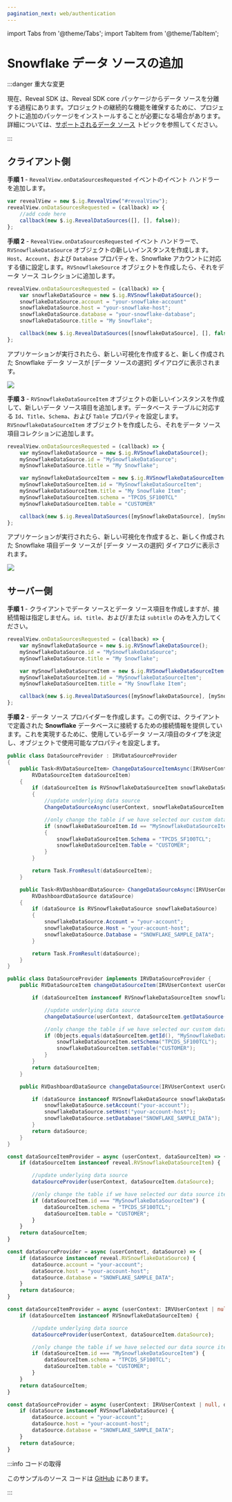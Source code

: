 ```yaml
---
pagination_next: web/authentication
---
```


import Tabs from '@theme/Tabs';
import TabItem from '@theme/TabItem';

# Snowflake データ ソースの追加

:::danger 重大な変更

現在、Reveal SDK は、Reveal SDK core パッケージからデータ ソースを分離する過程にあります。プロジェクトの継続的な機能を確保するために、プロジェクトに追加のパッケージをインストールすることが必要になる場合があります。詳細については、[サポートされるデータ ソース](web/datasources.md#サポートされるデータ-ソース) トピックを参照してください。

:::

## クライアント側

**手順 1** - `RevealView.onDataSourcesRequested` イベントのイベント ハンドラーを追加します。

```js
var revealView = new $.ig.RevealView("#revealView");
revealView.onDataSourcesRequested = (callback) => {
    //add code here
    callback(new $.ig.RevealDataSources([], [], false));
};
```

**手順 2** - `RevealView.onDataSourcesRequested` イベント ハンドラーで、`RVSnowflakeDataSource` オブジェクトの新しいインスタンスを作成します。`Host`、`Account`、および `Database` プロパティを、Snowflake アカウントに対応する値に設定します。`RVSnowflakeSource` オブジェクトを作成したら、それをデータ ソース コレクションに追加します。

```js
revealView.onDataSourcesRequested = (callback) => {
    var snowflakeDataSource = new $.ig.RVSnowflakeDataSource();
    snowflakeDataSource.account = "your-snowflake-account"
    snowflakeDataSource.host = "your-snowflake-host";
    snowflakeDataSource.database = "your-snowflake-database";
    snowflakeDataSource.title = "My Snowflake";

    callback(new $.ig.RevealDataSources([snowflakeDataSource], [], false));
};
```

アプリケーションが実行されたら、新しい可視化を作成すると、新しく作成された Snowflake データ ソースが [データ ソースの選択] ダイアログに表示されます。

![](images/snowflake-data-source.jpg)

**手順 3** - `RVSnowflakeDataSourceItem` オブジェクトの新しいインスタンスを作成して、新しいデータ ソース項目を追加します。データベース テーブルに対応する `Id`、`Title`、`Schema`、および `Table` プロパティを設定します。`RVSnowflakeDataSourceItem` オブジェクトを作成したら、それをデータ ソース項目コレクションに追加します。

```js
revealView.onDataSourcesRequested = (callback) => {
    var mySnowflakeDataSource = new $.ig.RVSnowflakeDataSource();
    mySnowflakeDataSource.id = "MySnowflakeDataSource";
    mySnowflakeDataSource.title = "My Snowflake";

    var mySnowflakeDataSourceItem = new $.ig.RVSnowflakeDataSourceItem(mySnowflakeDataSource);
    mySnowflakeDataSourceItem.id = "MySnowflakeDataSourceItem";
    mySnowflakeDataSourceItem.title = "My Snowflake Item";
    mySnowflakeDataSourceItem.schema = "TPCDS_SF100TCL"
    mySnowflakeDataSourceItem.table = "CUSTOMER"

    callback(new $.ig.RevealDataSources([mySnowflakeDataSource], [mySnowflakeDataSourceItem], true));
};
```

アプリケーションが実行されたら、新しい可視化を作成すると、新しく作成された Snowflake 項目データ ソースが [データ ソースの選択] ダイアログに表示されます。

![](images/snowflake-data-source-item.jpg)

## サーバー側

**手順 1** - クライアントでデータ ソースとデータ ソース項目を作成しますが、接続情報は指定しません。`id`、`title`、および/または `subtitle` のみを入力してください。

```js
revealView.onDataSourcesRequested = (callback) => {
    var mySnowflakeDataSource = new $.ig.RVSnowflakeDataSource();
    mySnowflakeDataSource.id = "MySnowflakeDataSource";
    mySnowflakeDataSource.title = "My Snowflake";

    var mySnowflakeDataSourceItem = new $.ig.RVSnowflakeDataSourceItem(mySnowflakeDataSource);
    mySnowflakeDataSourceItem.id = "MySnowflakeDataSourceItem";
    mySnowflakeDataSourceItem.title = "My Snowflake Item";

    callback(new $.ig.RevealDataSources([mySnowflakeDataSource], [mySnowflakeDataSourceItem], true));
};
```

**手順 2** - データ ソース プロバイダーを作成します。この例では、クライアントで定義された **Snowflake** データベースに接続するための接続情報を提供しています。これを実現するために、使用しているデータ ソース/項目のタイプを決定し、オブジェクトで使用可能なプロパティを設定します。

<Tabs groupId="code" queryString>
  <TabItem value="aspnet" label="ASP.NET" default>

```cs
public class DataSourceProvider : IRVDataSourceProvider
{
    public Task<RVDataSourceItem> ChangeDataSourceItemAsync(IRVUserContext userContext, string dashboardId,
        RVDataSourceItem dataSourceItem)
    {
        if (dataSourceItem is RVSnowflakeDataSourceItem snowflakeDataSourceItem)
        {
            //update underlying data source
            ChangeDataSourceAsync(userContext, snowflakeDataSourceItem.DataSource);

            //only change the table if we have selected our custom data source item
            if (snowflakeDataSourceItem.Id == "MySnowflakeDataSourceItem")
            {
                snowflakeDataSourceItem.Schema = "TPCDS_SF100TCL";
                snowflakeDataSourceItem.Table = "CUSTOMER";
            }
        }

        return Task.FromResult(dataSourceItem);
    }

    public Task<RVDashboardDataSource> ChangeDataSourceAsync(IRVUserContext userContext,
        RVDashboardDataSource dataSource)
    {
        if (dataSource is RVSnowflakeDataSource snowflakeDataSource)
        {
            snowflakeDataSource.Account = "your-account";
            snowflakeDataSource.Host = "your-account-host";
            snowflakeDataSource.Database = "SNOWFLAKE_SAMPLE_DATA";
        }

        return Task.FromResult(dataSource);
    }
}
```

  </TabItem>

  <TabItem value="java" label="Java">

```java
public class DataSourceProvider implements IRVDataSourceProvider {
    public RVDataSourceItem changeDataSourceItem(IRVUserContext userContext, String dashboardsID, RVDataSourceItem dataSourceItem) {

        if (dataSourceItem instanceof RVSnowflakeDataSourceItem snowflakeDataSourceItem) {

            //update underlying data source
            changeDataSource(userContext, dataSourceItem.getDataSource());

            //only change the table if we have selected our custom data source item
            if (Objects.equals(dataSourceItem.getId(), "MySnowflakeDataSourceItem")) {
                snowflakeDataSourceItem.setSchema("TPCDS_SF100TCL");
                snowflakeDataSourceItem.setTable("CUSTOMER");
            }
        }
        return dataSourceItem;
    }

    public RVDashboardDataSource changeDataSource(IRVUserContext userContext, RVDashboardDataSource dataSource) {

        if (dataSource instanceof RVSnowflakeDataSource snowflakeDataSource) {
            snowflakeDataSource.setAccount("your-account");
            snowflakeDataSource.setHost("your-account-host");
            snowflakeDataSource.setDatabase("SNOWFLAKE_SAMPLE_DATA");
        }
        return dataSource;
    }
}
```

  </TabItem>

  <TabItem value="node" label="Node.js">

```js
const dataSourceItemProvider = async (userContext, dataSourceItem) => {
    if (dataSourceItem instanceof reveal.RVSnowflakeDataSourceItem) {

        //update underlying data source
        dataSourceProvider(userContext, dataSourceItem.dataSource);

        //only change the table if we have selected our data source item
        if (dataSourceItem.id === "MySnowflakeDataSourceItem") {
            dataSourceItem.schema = "TPCDS_SF100TCL";
            dataSourceItem.table = "CUSTOMER";
        }
    }
    return dataSourceItem;
}

const dataSourceProvider = async (userContext, dataSource) => {
    if (dataSource instanceof reveal.RVSnowflakeDataSource) {
        dataSource.account = "your-account";
        dataSource.host = "your-account-host";
        dataSource.database = "SNOWFLAKE_SAMPLE_DATA";
    }
    return dataSource;
}
```

  </TabItem>

  <TabItem value="node-ts" label="Node.js - TS">    

```ts
const dataSourceItemProvider = async (userContext: IRVUserContext | null, dataSourceItem: RVDataSourceItem) => {
    if (dataSourceItem instanceof RVSnowflakeDataSourceItem) {

        //update underlying data source
        dataSourceProvider(userContext, dataSourceItem.dataSource);

        //only change the table if we have selected our data source item
        if (dataSourceItem.id === "MySnowflakeDataSourceItem") {
            dataSourceItem.schema = "TPCDS_SF100TCL";
            dataSourceItem.table = "CUSTOMER";
        }
    }
    return dataSourceItem;
}

const dataSourceProvider = async (userContext: IRVUserContext | null, dataSource: RVDashboardDataSource) => {
    if (dataSource instanceof RVSnowflakeDataSource) {
        dataSource.account = "your-account";
        dataSource.host = "your-account-host";
        dataSource.database = "SNOWFLAKE_SAMPLE_DATA";
    }
    return dataSource;
}
```

  </TabItem>

</Tabs>

:::info コードの取得

このサンプルのソース コードは [GitHub](https://github.com/RevealBi/sdk-samples-javascript/tree/main/DataSources/Snowflake) にあります。

:::